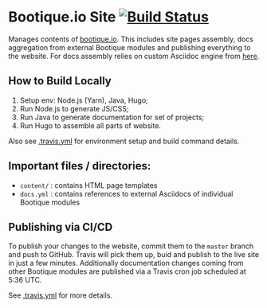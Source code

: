 # Bootique.io Site [![Build Status](https://travis-ci.org/bootique/bootique-io.svg)](https://travis-ci.org/bootique/bootique-io)

Manages contents of [bootique.io](https://bootique.io/). This includes site pages assembly, docs aggregation from external Bootique modules and publishing everything to the website. For docs assembly relies on custom Asciidoc engine from [here](https://github.com/bootique/bootique-docs).

## How to Build Locally

1. Setup env: Node.js (Yarn), Java, Hugo;
1. Run Node.js to generate JS/CSS;
1. Run Java to generate documentation for set of projects;
1. Run Hugo to assemble all parts of website.

Also see [.travis.yml](./.travis.yml) for environment setup and build command details.

## Important files / directories:

* `content/` : contains HTML page templates
* `docs.yml` : contains references to external Asciidocs of individual Bootique modules

## Publishing via CI/CD

To publish your changes to the website, commit them to the `master` branch and push to GitHub. Travis will pick them up, buid and publish to the live site in just a few minutes. Additionally documentation changes coming from other Bootique modules are published via a Travis cron job scheduled at 5:36 UTC.

See [.travis.yml](./.travis.yml) for more details. 


